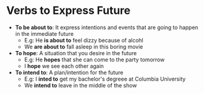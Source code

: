 # Verbs to Express Future

- **To be about to**: It express intentions and events that are going to happen in the immediate future
  - E.g: He **is about to** feel dizzy because of alcohl
  - We **are about to** fall asleep in this boring movie
- **To hope**: A situation that you desire in the future
  - E.g: He **hopes** that she can come to the party tomorrow
  - I **hope** we see each other again
- **To intend to**: A plan/intention for the future
  - E.g: I **inted to** get my bachelor's degreee at Columbia University
  - We **intend to** leave in the middle of the show

